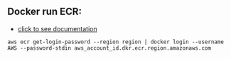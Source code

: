 ## Docker run ECR:
* [click to see documentation](https://docs.aws.amazon.com/AmazonECR/latest/userguide/docker-push-ecr-image.html)

```
aws ecr get-login-password --region region | docker login --username AWS --password-stdin aws_account_id.dkr.ecr.region.amazonaws.com
```